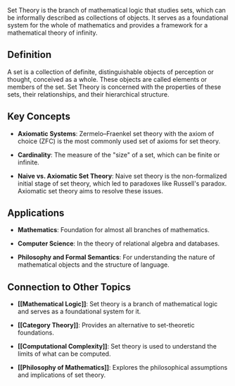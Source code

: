 Set Theory is the branch of mathematical logic that studies sets, which can be informally described as collections of objects. It serves as a foundational system for the whole of mathematics and provides a framework for a mathematical theory of infinity.

## Definition

A set is a collection of definite, distinguishable objects of perception or thought, conceived as a whole. These objects are called elements or members of the set. Set Theory is concerned with the properties of these sets, their relationships, and their hierarchical structure.

## Key Concepts

- **Axiomatic Systems**: Zermelo–Fraenkel set theory with the axiom of choice (ZFC) is the most commonly used set of axioms for set theory.
    
- **Cardinality**: The measure of the "size" of a set, which can be finite or infinite.
    
- **Naive vs. Axiomatic Set Theory**: Naive set theory is the non-formalized initial stage of set theory, which led to paradoxes like Russell's paradox. Axiomatic set theory aims to resolve these issues.
    

## Applications

- **Mathematics**: Foundation for almost all branches of mathematics.
    
- **Computer Science**: In the theory of relational algebra and databases.
    
- **Philosophy and Formal Semantics**: For understanding the nature of mathematical objects and the structure of language.
    

## Connection to Other Topics

- **[[Mathematical Logic]]**: Set theory is a branch of mathematical logic and serves as a foundational system for it.
    
- **[[Category Theory]]**: Provides an alternative to set-theoretic foundations.
    
- **[[Computational Complexity]]**: Set theory is used to understand the limits of what can be computed.
    
- **[[Philosophy of Mathematics]]**: Explores the philosophical assumptions and implications of set theory.